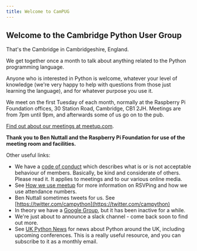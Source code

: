 ```yaml
---
title: Welcome to CamPUG
---
```


## Welcome to the Cambridge Python User Group

That's the Cambridge in Cambridgeshire, England.

We get together once a month to talk about anything related to the Python programming language.

Anyone who is interested in Python is welcome, whatever your level of knowledge (we're very happy to help with questions from those just learning the language), and for whatever purpose you use it.

We meet on the first Tuesday of each month, normally at the Raspberry Pi Foundation offices, 30 Station Road, Cambridge, CB1 2JH. Meetings are from 7pm until 9pm, and afterwards some of us go on to the pub.

[Find out about our meetings at meetup.com](https://www.meetup.com/CamPUG).

**Thank you to Ben Nuttall and the Raspberry Pi Foundation for use of the meeting room and facilities.**

Other useful links:

* We have a [code of conduct](https://github.com/campug/organisational/blob/master/CodeOfConduct.rst) which describes what is or is not acceptable behaviour of members. Basically, be kind and considerate of others. Please read it. It applies to meetings and to our various online media.
* See [How we use meetup](https://campug.github.io/how-we-use-meetup.html) for more information on RSVPing and how we use attendance numbers.
* Ben Nuttall sometimes tweets for us. See [https://twitter.com/campython](https://twitter.com/campython)
* In theory we have a [Google Group](https://groups.google.com/forum/#!forum/campug), but it has been inactive for a while.
* We're just about to announce a slack channel - come back soon to find out more.
* See [UK Python News](http://uk.python.org/) for news about Python around the UK, including upcoming conferences. This is a really useful resource, and you can subscribe to it as a monthly email.
